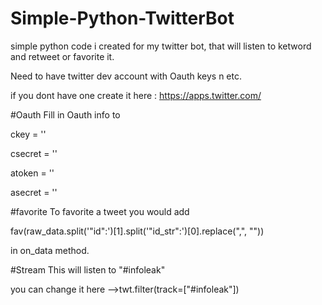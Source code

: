 # Simple-Python-TwitterBot
simple python code i created for my twitter bot, that will listen to ketword and retweet or favorite it.

Need to have twitter dev account with Oauth keys n etc.

if you dont have one create it here : https://apps.twitter.com/

#Oauth
Fill in Oauth info to

ckey = ''

csecret = ''

atoken = ''

asecret = ''

#favorite
To favorite a tweet you would add

fav(raw_data.split('"id":')[1].split('"id_str":')[0].replace(",", ""))

in on_data method. 

#Stream
This will listen to "#infoleak"

you can change it here -->twt.filter(track=["#infoleak"])


